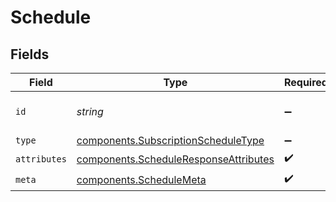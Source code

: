 # Schedule


## Fields

| Field                                                                                          | Type                                                                                           | Required                                                                                       | Description                                                                                    | Example                                                                                        |
| ---------------------------------------------------------------------------------------------- | ---------------------------------------------------------------------------------------------- | ---------------------------------------------------------------------------------------------- | ---------------------------------------------------------------------------------------------- | ---------------------------------------------------------------------------------------------- |
| `id`                                                                                           | *string*                                                                                       | :heavy_minus_sign:                                                                             | The unique identifier.                                                                         | 00000000-0000-0000-0000-000000000000                                                           |
| `type`                                                                                         | [components.SubscriptionScheduleType](../../models/components/subscriptionscheduletype.md)     | :heavy_minus_sign:                                                                             | N/A                                                                                            | subscription_schedule                                                                          |
| `attributes`                                                                                   | [components.ScheduleResponseAttributes](../../models/components/scheduleresponseattributes.md) | :heavy_check_mark:                                                                             | N/A                                                                                            |                                                                                                |
| `meta`                                                                                         | [components.ScheduleMeta](../../models/components/schedulemeta.md)                             | :heavy_check_mark:                                                                             | N/A                                                                                            |                                                                                                |